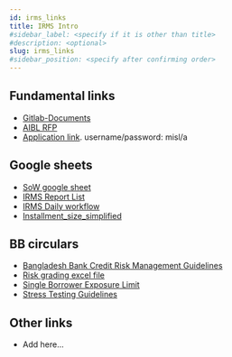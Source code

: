 ```yaml
---
id: irms_links
title: IRMS Intro
#sidebar_label: <specify if it is other than title>
#description: <optional>
slug: irms_links
#sidebar_position: <specify after confirming order>
---
```


## Fundamental links

- [Gitlab-Documents](http://gitlab.mislbd.lan/ababil-financing/afms/tree/master)
- [AIBL RFP](https://docs.google.com/document/d/1SSkWGyKVJ7m2zw038efFDInHEw9qO9VOyNLS-FwV18o/edit)
- [Application link](http://192.168.1.199:8080/irms/irms/r/irms/login?session=3042623782378&tz=6:00).
  username/password: misl/a

## Google sheets

- [SoW google sheet](https://docs.google.com/spreadsheets/d/1txf6f7XbgwkoSQglb-t-fMgG29EOATeiYOoHUZwV7NI/edit#gid=0)
- [IRMS Report List](https://docs.google.com/spreadsheets/d/1GsGR5tGHJBxFGBSOij2cNpwISmO3zLUS9tltRx4-39g/edit?usp=drive_web&ouid=109531958425994198447)
- [IRMS Daily workflow](https://docs.google.com/spreadsheets/d/1CyGte4sOtkWjv79stApmO73mFo7za1HbCnRj6Xk3m4o/edit#gid=0)
- [Installment_size_simplified](https://docs.google.com/spreadsheets/d/1Cyh3Vuoz-VrEsjGJ9WAhaqZPnjEm4GPMFi4-mprMFg8/edit#gid=0)

## BB circulars

- [Bangladesh Bank Credit Risk Management Guidelines](https://bb.org.bd/aboutus/regulationguideline/bankriskmngment2018.pdf)
- [Risk grading excel file](https://docs.google.com/spreadsheets/d/1posWQX8EHRYSnxbkGbIw8knru8PUuLkS/edit?usp=sharing&ouid=109531958425994198447&rtpof=true&sd=true)
- [Single Borrower Exposure Limit](https://www.bb.org.bd/mediaroom/circulars/brpd/jan162014brpd02e_new.pdf)
- [Stress Testing Guidelines](https://www.bb.org.bd/aboutus/regulationguideline/apr212010stressdos.pdf)

## Other links

- Add here...
